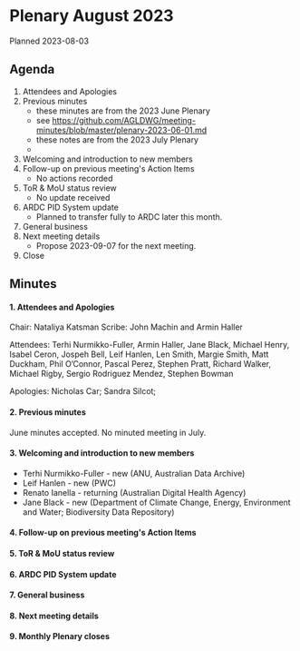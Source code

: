 # Plenary August 2023

Planned 2023-08-03

## Agenda

1. Attendees and Apologies
2. Previous minutes
    * these minutes are from the 2023 June Plenary
    * see <https://github.com/AGLDWG/meeting-minutes/blob/master/plenary-2023-06-01.md>
    * these notes are from the 2023 July Plenary
    *
3. Welcoming and introduction to new members
4. Follow-up on previous meeting's Action Items
    * No actions recorded
5. ToR & MoU status review
    * No update received
6. ARDC PID System update
    * Planned to transfer fully to ARDC later this month.
7. General business
8. Next meeting details
    * Propose 2023-09-07 for the next meeting.
9. Close 

## Minutes
#### 1. Attendees and Apologies

Chair:  Nataliya Katsman
Scribe:  John Machin and Armin Haller

Attendees: Terhi Nurmikko-Fuller, Armin Haller, Jane Black, Michael Henry, Isabel Ceron, Jospeh Bell, Leif Hanlen, Len Smith, Margie Smith, Matt Duckham, Phil O’Connor, Pascal Perez, Stephen Pratt, Richard Walker, Michael Rigby, Sergio Rodriguez Mendez, Stephen Bowman

Apologies: Nicholas Car; Sandra Silcot; 

#### 2. Previous minutes
June minutes accepted.
No minuted meeting in July.

#### 3. Welcoming and introduction to new members
* Terhi Nurmikko-Fuller - new (ANU, Australian Data Archive)
* Leif Hanlen - new (PWC)
* Renato Ianella - returning (Australian Digital Health Agency)
* Jane Black - new (Department of Climate Change, Energy, Environment and Water; Biodiversity Data Repository)

#### 4. Follow-up on previous meeting's Action Items

#### 5. ToR & MoU status review

#### 6. ARDC PID System update

#### 7. General business

#### 8. Next meeting details

#### 9. Monthly Plenary closes

